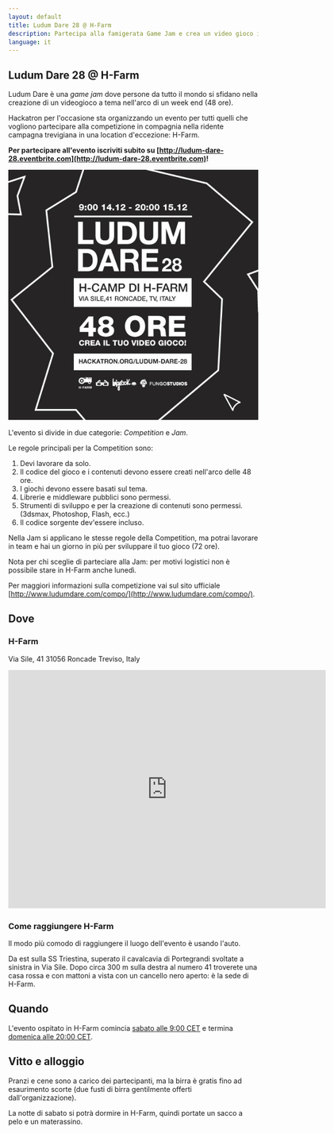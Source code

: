 ```yaml
---
layout: default
title: Ludum Dare 28 @ H-Farm
description: Partecipa alla famigerata Game Jam e crea un video gioco in un weekend.
language: it
---
```


## Ludum Dare 28 @ H-Farm

Ludum Dare è una *game jam* dove persone da tutto il mondo si sfidano nella creazione di un videogioco a tema nell'arco di un week end (48 ore).

Hackatron per l'occasione sta organizzando un evento per tutti quelli che vogliono partecipare alla competizione in compagnia nella ridente campagna trevigiana in una location d'eccezione: H-Farm.

**Per partecipare all'evento iscriviti subito su [http://ludum-dare-28.eventbrite.com](http://ludum-dare-28.eventbrite.com)!**

![Ludum Dare 28 @ H-Farm](/images/ludum-dare-28.jpg)

L'evento si divide in due categorie: *Competition* e *Jam*.

Le regole principali per la Competition sono:

1. Devi lavorare da solo.
1. Il codice del gioco e i contenuti devono essere creati nell'arco delle 48 ore.
1. I giochi devono essere basati sul tema.
1. Librerie e middleware pubblici sono permessi.
1. Strumenti di sviluppo e per la creazione di contenuti sono permessi. (3dsmax, Photoshop, Flash, ecc.)
1. Il codice sorgente dev'essere incluso.

Nella Jam si applicano le stesse regole della Competition, ma potrai lavorare in team e hai un giorno in più per sviluppare il tuo gioco (72 ore).

Nota per chi sceglie di parteciare alla Jam: per motivi logistici non è possibile stare in H-Farm anche lunedì.

Per maggiori informazioni sulla competizione vai sul sito ufficiale [http://www.ludumdare.com/compo/](http://www.ludumdare.com/compo/).

## Dove

### H-Farm

Via Sile, 41
31056 Roncade
Treviso, Italy

<iframe src="https://www.google.com/maps/embed?pb=!1m14!1m8!1m3!1d2793.313664180497!2d12.4280279!3d45.5641306!3m2!1i1024!2i768!4f13.1!3m3!1m2!1s0x477952f471c3308d%3A0x4a11258524a51b8e!2sH+-+Farm+Spa%2C+Via+Sile%2C+41%2C+Roncade+Treviso!5e0!3m2!1sen!2sit!4v1386243921356" width="640" height="480" frameborder="0" style="border:0"></iframe>

### Come raggiungere H-Farm

Il modo più comodo di raggiungere il luogo dell'evento è usando l'auto.

Da est sulla SS Triestina, superato il cavalcavia di Portegrandi svoltate a sinistra in Via Sile. Dopo circa 300 m sulla destra al numero 41 troverete una casa rossa e con mattoni a vista con un cancello nero aperto: è la sede di H-Farm.

## Quando

L'evento ospitato in H-Farm comincia [sabato alle 9:00 CET](http://www.wolframalpha.com/input/?i=14%2F12%2F2013+9%3A00+CET) e termina [domenica alle 20:00 CET](http://www.wolframalpha.com/input/?i=15%2F12%2F2013+20%3A00+CET).

## Vitto e alloggio

Pranzi e cene sono a carico dei partecipanti, ma la birra è gratis fino ad esaurimento scorte (due fusti di birra gentilmente offerti dall'organizzazione).

La notte di sabato si potrà dormire in H-Farm, quindi portate un sacco a pelo e un materassino.